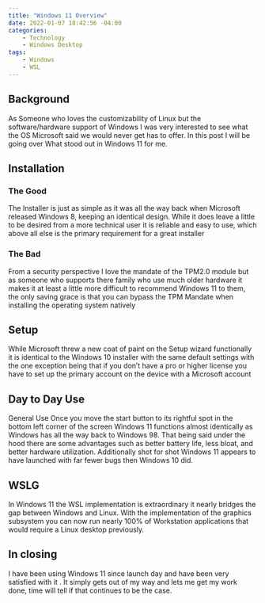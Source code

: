```yaml
---
title: "Windows 11 Overview"
date: 2022-01-07 18:42:56 -04:00
categories:
    - Technology
    - Windows Desktop
tags:
    - Windows
    - WSL
---
```


## Background
As Someone who loves the customizability of Linux but the software/hardware support of Windows I was very interested to see what the OS Microsoft said we would never get has to offer. In this post I will be going over What stood out in Windows 11 for me.

## Installation
### The Good
The Installer is just as simple as it was all the way back when Microsoft released Windows 8, keeping an identical design. While it does leave a little to be desired from a more technical user it is reliable and easy to use, which above all else is the primary requirement for a great installer

### The Bad
From a security perspective I love the mandate of the TPM2.0 module but as someone who supports there family who use much older hardware it makes it at least a little more difficult to recommend Windows 11 to them, the only saving grace is that you can bypass the TPM Mandate when installing the operating system natively

## Setup
While Microsoft threw a new coat of paint on the Setup wizard functionally it is identical to the Windows 10 installer with the same default settings with the one exception being that if you don’t have a pro or higher license you have to set up the primary account on the device with a Microsoft account

## Day to Day Use
General Use
Once you move the start button to its rightful spot in the bottom left corner of the screen Windows 11 functions almost identically as Windows has all the way back to Windows 98. That being said under the hood there are some advantages such as better battery life, less bloat, and better hardware utilization. Additionally shot for shot Windows 11 appears to have launched with far fewer bugs then Windows 10 did.

## WSLG
In Windows 11 the WSL implementation is extraordinary it nearly bridges the gap between Windows and Linux. With the implementation of the graphics subsystem you can now run nearly 100% of Workstation applications that would require a Linux desktop previously.

## In closing
I have been using Windows 11 since launch day and have been very satisfied with it . It simply gets out of my way and lets me get my work done, time will tell if that continues to be the case.